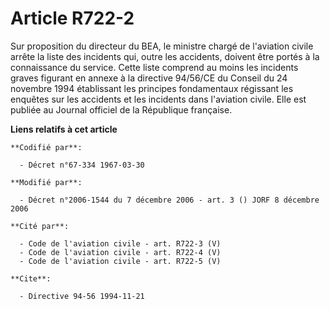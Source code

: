 # Article R722-2

Sur proposition du directeur du BEA, le ministre chargé de l'aviation civile arrête la liste des incidents qui, outre les
accidents, doivent être portés à la connaissance du service. Cette liste comprend au moins les incidents graves figurant en
annexe à la directive 94/56/CE du Conseil du 24 novembre 1994 établissant les principes fondamentaux régissant les enquêtes
sur les accidents et les incidents dans l'aviation civile. Elle est publiée au Journal officiel de la République française.

**Liens relatifs à cet article**

	**Codifié par**:

	  - Décret n°67-334 1967-03-30

	**Modifié par**:

	  - Décret n°2006-1544 du 7 décembre 2006 - art. 3 () JORF 8 décembre 2006

	**Cité par**:

	  - Code de l'aviation civile - art. R722-3 (V)
	  - Code de l'aviation civile - art. R722-4 (V)
	  - Code de l'aviation civile - art. R722-5 (V)

	**Cite**:

	  - Directive 94-56 1994-11-21
